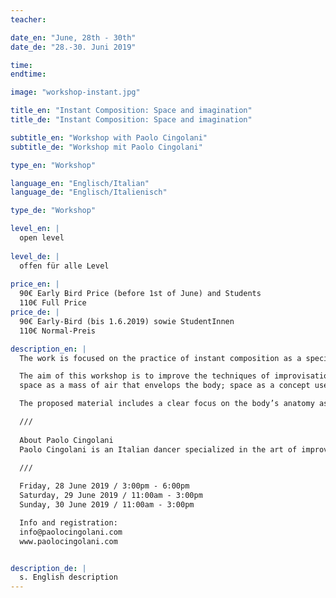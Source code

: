 ```yaml
---
teacher:

date_en: "June, 28th - 30th"
date_de: "28.-30. Juni 2019"

time: 
endtime: 

image: "workshop-instant.jpg"

title_en: "Instant Composition: Space and imagination"
title_de: "Instant Composition: Space and imagination"

subtitle_en: "Workshop with Paolo Cingolani"
subtitle_de: "Workshop mit Paolo Cingolani"

type_en: "Workshop"

language_en: "Englisch/Italian"
language_de: "Englisch/Italienisch"

type_de: "Workshop"

level_en: |
  open level  
  
level_de: |
  offen für alle Level  
  
price_en: |
  90€ Early Bird Price (before 1st of June) and Students    
  110€ Full Price
price_de: |
  90€ Early-Bird (bis 1.6.2019) sowie StudentInnen  
  110€ Normal-Preis

description_en: |
  The work is focused on the practice of instant composition as a specific form of art to create dances and performances. This clear intention of study makes the approach to the movement direct and pragmatic and, at the same time, makes it open and sensitive to the research of own personal poetic. The construction of choreographies, as well as their interpretation, takes place in the continuous flow of the present moment: choreographer and performer coexist, alternate and overlap in the creation of movements and dance phrases in the immediacy of the instant.

  The aim of this workshop is to improve the techniques of improvisation related to the perception and use of space:   
  space as a mass of air that envelops the body; space as a concept useful for the creation of movements; space as a place with which to relate to the other; space as a possibility to perceive, imagine and concretize their own dance.   

  The proposed material includes a clear focus on the body’s anatomy as well a deep observation of the cognitive and emotional processes behind any movement: from the perception and dynamic of body weight, to the aware choices that the performer must take in the immediacy of the present moment. Through an active use of spontaneity and intuition, the participants will deepen their listening and reading of movement, as well as confidence to compose phrases and choreographies instantly. The classes are open to dancers, actors, musicians and anyone who wants to use the body’s movement to make dances and physics poems in the flow of present time.

  ///  
  
  About Paolo Cingolani  
  Paolo Cingolani is an Italian dancer specialized in the art of improvisation and instant composition. His work is characterized by a specific training on intuition as the first tool to create dance and text in performance. Since 2012 he is a member of Allen's Line company of Julyen Hamilton. Allen's Line presented its productions in Berlin, Brussels, Paris, Strasbourg, Oslo and Rome. Through his poetics of movement, Paolo has also dedicated to create performances with other artists, dancers, musicians and visual designers. In this context of freelance, he has performed extensively in many European countries (2005-2019).  As a teacher, he has developed his personal body’s technique resulting from the combination of Tai-Ji and Qi Gong with the principles of contemporary dance. Since 2006 he has been teaching in schools, institutions and festivals of dance all around Europe. 

  ///  
  
  Friday, 28 June 2019 / 3:00pm - 6:00pm  
  Saturday, 29 June 2019 / 11:00am - 3:00pm  
  Sunday, 30 June 2019 / 11:00am - 3:00pm  

  Info and registration:   
  info@paolocingolani.com  
  www.paolocingolani.com   


description_de: |
  s. English description
---
```





